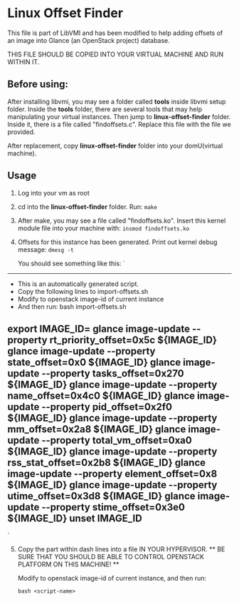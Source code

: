 # Linux Offset Finder

This file is part of LibVMI and has been modified to help adding 
offsets of an image into Glance (an OpenStack project) database.

THIS FILE SHOULD BE COPIED INTO YOUR VIRTUAL MACHINE AND RUN WITHIN IT.

## Before using:

After installing libvmi, you may see a folder
called **tools** inside libvmi setup folder. Inside the **tools** 
folder, there are several tools that may help manipulating your 
virtual instances. Then jump to **linux-offset-finder** folder. 
Inside it, there is a file called "findoffsets.c". Replace this file
with the file we provided.

After replacement, copy **linux-offset-finder** folder into your 
domU(virtual machine).

## Usage

1. Log into your vm as root

2. cd into the **linux-offset-finder** folder. Run:
   `make`
   
3. After make, you may see a file called "findoffsets.ko".
   Insert this kernel module file into your machine with:
   `insmod findoffsets.ko`
   
4. Offsets for this instance has been generated. Print out kernel 
   debug message:
   `dmesg -t`
   
   You should see something like this:
`
----------------------------------------------------------
* This is an automatically generated script.
* Copy the following lines to import-offsets.sh 
* Modify <image-id> to openstack image-id of current instance
* And then run: bash import-offsets.sh

export IMAGE_ID=<image-id>
glance image-update --property rt_priority_offset=0x5c ${IMAGE_ID}
glance image-update --property state_offset=0x0 ${IMAGE_ID}
glance image-update --property tasks_offset=0x270 ${IMAGE_ID}
glance image-update --property name_offset=0x4c0 ${IMAGE_ID}
glance image-update --property pid_offset=0x2f0 ${IMAGE_ID}
glance image-update --property mm_offset=0x2a8 ${IMAGE_ID}
glance image-update --property total_vm_offset=0xa0 ${IMAGE_ID}
glance image-update --property rss_stat_offset=0x2b8 ${IMAGE_ID}
glance image-update --property element_offset=0x8 ${IMAGE_ID}
glance image-update --property utime_offset=0x3d8 ${IMAGE_ID}
glance image-update --property stime_offset=0x3e0 ${IMAGE_ID}
unset IMAGE_ID
----------------------------------------------------------
`

5. Copy the part within dash lines into a file IN YOUR HYPERVISOR.
   ** BE SURE THAT YOU SHOULD BE ABLE TO CONTROL OPENSTACK PLATFORM
   ON THIS MACHINE! **

   Modify <image-id> to openstack image-id of current instance,
   and then run:

   `bash <script-name>`
    
